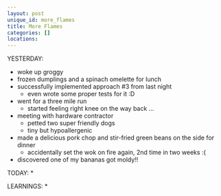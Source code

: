 ```yaml
---
layout: post
unique_id: more_flames
title: More Flames
categories: []
locations: 
---
```


YESTERDAY:
* woke up groggy
* frozen dumplings and a spinach omelette for lunch
* successfully implemented approach #3 from last night
  * even wrote some proper tests for it :D
* went for a three mile run
  * started feeling right knee on the way back ...
* meeting with hardware contractor
  * petted two super friendly dogs
  * tiny but hypoallergenic
* made a delicious pork chop and stir-fried green beans on the side for dinner
  * accidentally set the wok on fire again, 2nd time in two weeks :(
* discovered one of my bananas got moldy!!

TODAY:
* 

LEARNINGS:
* 
